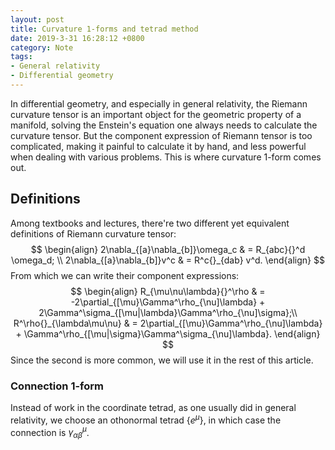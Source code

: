 ```yaml
---
layout: post
title: Curvature 1-forms and tetrad method
date: 2019-3-31 16:28:12 +0800
category: Note
tags:
- General relativity
- Differential geometry
---
```

In differential geometry, and especially in general relativity, the Riemann curvature tensor is an important object for the geometric property of a manifold, solving the Enstein's equation one always needs to calculate the curvature tensor. But the component expression of Riemann tensor is too complicated, making it painful to calculate it by hand, and less powerful when dealing with various problems. This is where curvature 1-form comes out.

<!-- more -->

## Definitions
Among textbooks and lectures, there're two different yet equivalent definitions of Riemann curvature tensor:
$$
\begin{align}
2\nabla_{[a}\nabla_{b]}\omega_c & = R_{abc}{}^d \omega_d; \\
2\nabla_{[a}\nabla_{b]}v^c & = R^c{}_{dab} v^d.
\end{align}
$$
From which we can write their component expressions:
$$
\begin{align}
    R_{\mu\nu\lambda}{}^\rho & = -2\partial_{[\mu}\Gamma^\rho_{\nu]\lambda} + 2\Gamma^\sigma_{[\mu|\lambda}\Gamma^\rho_{\nu]\sigma};\\
    R^\rho{}_{\lambda\mu\nu} & = 2\partial_{[\mu}\Gamma^\rho_{\nu]\lambda} + \Gamma^\rho_{[\mu|\sigma}\Gamma^\sigma_{\nu]\lambda}.
\end{align}
$$
Since the second is more common, we will use it in the rest of this article.

### Connection 1-form
Instead of work in the coordinate tetrad, as one usually did in general relativity, we choose an othonormal tetrad $\{e^\mu\}$, in which case the connection is $\gamma^\mu_{\alpha\beta}$. 
